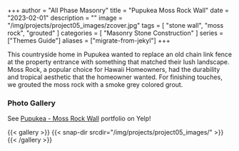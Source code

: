 +++
author = "All Phase Masonry"
title = "Pupukea Moss Rock Wall"
date = "2023-02-01"
description = ""
image = "/img/projects/project05_images/zcover.jpg"
tags = [
    "stone wall",
    "moss rock",
    "grouted"
]
categories = [
	  "Masonry Stone Construction"
]
series = ["Themes Guide"]
aliases = ["migrate-from-jekyl"]
+++

This countryside home in Pupukea wanted to replace an old chain link fence at the property entrance with something that matched their lush landscape.  Moss Rock, a popular choice for Hawaii Homeowners, had the durability and tropical aesthetic that the homeowner wanted.  For finishing touches, we grouted the moss rock with a smoke grey colored grout.

### Photo Gallery ###

See [Pupukea - Moss Rock Wall](https://www.yelp.com/portfolio_project/DChGft1z5q8MSp4A484r7Q/-/GR65s-FU8yaQ8Brxu5X-AQ) portfolio on Yelp!

{{< gallery >}}
  {{< snap-dir srcdir="/img/projects/project05_images/" >}}
{{< /gallery >}}
